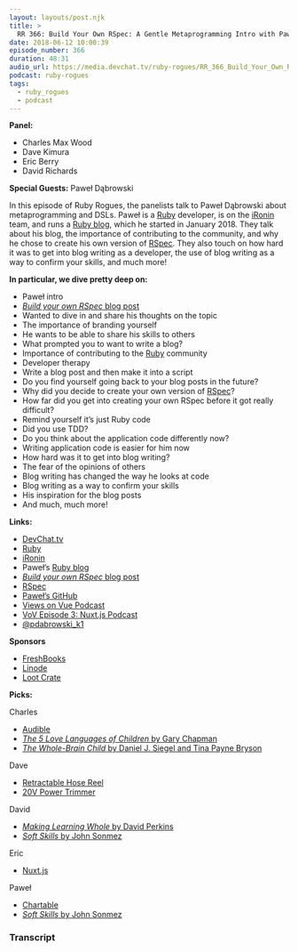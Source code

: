 ```yaml
---
layout: layouts/post.njk
title: >
  RR 366: Build Your Own RSpec: A Gentle Metaprogramming Intro with Paweł Dąbrowski
date: 2018-06-12 10:00:39
episode_number: 366
duration: 48:31
audio_url: https://media.devchat.tv/ruby-rogues/RR_366_Build_Your_Own_RSpec_A_Gentle_Metaprogramming_Intro_with_Pawel_Dabrowski.mp3
podcast: ruby-rogues
tags:
  - ruby_rogues
  - podcast
---
```


**Panel:**

- Charles Max Wood
- Dave Kimura
- Eric Berry
- David Richards

**Special Guests:** Paweł Dąbrowski

In this episode of Ruby Rogues, the panelists talk to Paweł Dąbrowski about metaprogramming and DSLs. Paweł is a [Ruby](https://www.ruby-lang.org/en/) developer, is on the [iRonin](https://www.ironin.it/) team, and runs a [Ruby blog](http://pdabrowski.com/blog/articles), which he started in January 2018. They talk about his blog, the importance of contributing to the community, and why he chose to create his own version of [RSpec](http://rspec.info/). They also touch on how hard it was to get into blog writing as a developer, the use of blog writing as a way to confirm your skills, and much more!

**In particular, we dive pretty deep on:**

- Paweł intro
- [_Build your own RSpec_ blog post](http://pdabrowski.com/blog/ruby-on-rails/testing/build-your-own-rspec/)
- Wanted to dive in and share his thoughts on the topic
- The importance of branding yourself
- He wants to be able to share his skills to others
- What prompted you to want to write a blog?
- Importance of contributing to the [Ruby](https://www.ruby-lang.org/en/) community
- Developer therapy
- Write a blog post and then make it into a script
- Do you find yourself going back to your blog posts in the future?
- Why did you decide to create your own version of [RSpec](http://rspec.info/)?
- How far did you get into creating your own RSpec before it got really difficult?
- Remind yourself it’s just Ruby code
- Did you use TDD?
- Do you think about the application code differently now?
- Writing application code is easier for him now
- How hard was it to get into blog writing?
- The fear of the opinions of others
- Blog writing has changed the way he looks at code
- Blog writing as a way to confirm your skills
- His inspiration for the blog posts
- And much, much more!

**Links:**

- [DevChat.tv](https://devchat.tv/)
- [Ruby](https://www.ruby-lang.org/en/)
- [iRonin](https://www.ironin.it/)
- Paweł’s [Ruby blog](http://pdabrowski.com/blog/articles)
- [_Build your own RSpec_ blog post](http://pdabrowski.com/blog/ruby-on-rails/testing/build-your-own-rspec/)
- [RSpec](http://rspec.info/)
- [Paweł’s GitHub](https://github.com/rubyhero)
- [Views on Vue Podcast](https://devchat.tv/views-on-vue)
- [VoV Episode 3: Nuxt.js Podcast](https://devchat.tv/views-on-vue/vov-003-nuxt-js-basics-and-vuejs-in-action)
- [@pdabrowski_k1](https://twitter.com/pdabrowski_k1)

**Sponsors**

- [FreshBooks](https://www.freshbooks.com/invoice?ref=11731&utm_source=pbm&utm_medium=affiliate-program&utm_influencer=419364&utm_campaign=podcast-influencers)
- [Linode](https://promo.linode.com/rubyrogues/)
- [Loot Crate](https://www.lootcrate.com/)

**Picks:**

Charles

- [Audible](https://www.audible.com/lp/freetrial?source_code=GO1GBSH08051690CG&cvosrc=ppc.google.audible&cvo_campaign=226473129&cvo_crid=205365918618&Matchtype=e&gclid=EAIaIQobChMI6qWQ6cPK2wIVDZRpCh3JWwLiEAAYASAAEgJj3PD_BwE)
- [_The 5 Love Languages of Children_ by Gary Chapman](https://www.amazon.com/5-Love-Languages-Children/dp/0802403476)
- [_The Whole-Brain Child_ by Daniel J. Siegel and Tina Payne Bryson](https://www.amazon.com/Whole-Brain-Child-Revolutionary-Strategies-Developing/dp/0553386697)

Dave

- [Retractable Hose Reel](https://www.homedepot.com/p/Husky-3-8-in-x-50-ft-Hybrid-Retractable-Hose-Reel-540HR-RET-HOM/205331905)
- [20V Power Trimmer](https://www.dewalt.com/products/power-tools/outdoor-power-equipment/20v-max-lithium-ion-xr-brushless-13-string-trimmer-50ah/dcst920p1)

David

- [_Making Learning Whole_ by David Perkins](https://www.amazon.com/Making-Learning-Whole-Principles-Transform-ebook/dp/B0037NWZZ0/ref=mt_kindle?_encoding=UTF8&me=)
- [_Soft Skills_ by John Sonmez](https://www.amazon.com/Soft-Skills-software-developers-manual/dp/1617292397/ref=as_li_ss_tl?ie=UTF8&qid=1526181928&sr=8-2&keywords=soft+skills&linkCode=sl1&tag=mmeditations-20&linkId=37fec2451179e73af762a68276e20de8)

Eric

- [Nuxt.js](https://nuxtjs.org/)

Paweł

- [Chartable](https://github.com/rubyhero/chartable)
- [_Soft Skills_ by John Sonmez](https://www.amazon.com/Soft-Skills-software-developers-manual/dp/1617292397/ref=as_li_ss_tl?ie=UTF8&qid=1526181928&sr=8-2&keywords=soft+skills&linkCode=sl1&tag=mmeditations-20&linkId=37fec2451179e73af762a68276e20de8)

### Transcript
